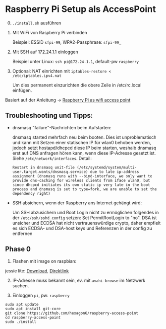 Raspberry Pi Setup als AccessPoint
=====

0. `./install.sh` ausführen

1. Mit WiFi von Raspberry Pi verbinden

   Beispiel: ESSID `sfpi-99`, WPA2-Passphrase: `sfpi-99_`

2. Mit SSH auf 172.24.1.1 einloggen

   Beispiel unter Linux: `ssh pi@172.24.1.1`, default-pw `raspberry`

3. Optional: NAT einrichten mit `iptables-restore < /etc/iptables.ipv4.nat`

   Um dies permanent einzurichten die obere Zeile in /etc/rc.local einfügen.

Basiert auf der Anleitung -> [Raspberry Pi as wifi access point](https://frillip.com/using-your-raspberry-pi-3-as-a-wifi-access-point-with-hostapd/)



Troubleshooting und Tipps:
----
- dnsmasq "failure"-Nachrichten beim Aufstarten:

    dnsmasq started mehrfach neu beim booten.
      Dies ist unproblematisch und kann mit Setzen einer statischen IP für wlan0 behoben werden, jedoch setzt hostapd/dhcpcd diese IP beim starten, weshalb dnsmasq erst auf DNS anfragen hören kann, wenn diese IP-Adresse gesetzt ist. Siehe `/etc/network/interfaces`.
    Detail:

    ```
    Restart in dnsmasq unit-file (/etc/systemd/system/multi-user.target.wants/dnsmasq.service) due to late ip-address assignment (dnsmasq runs with --bind-interface, we only want to provide dns-caching for wireless clients from iface wlan0, but since dhcpcd initiates its own static ip very late in the boot process and dnsmasq is set to type=fork, we are unable to set the dependency right)
	```

- SSH absichern, wenn der Raspberry ans Internet gehängt wird:

    Um SSH abzusichern und Root Login nicht zu ermöglichen folgendes in der `/etc/ssh/sshd_config` setzen:
      Set PermitRootLogin to "no".
	DSA ist unsicher und ECDSA hat nicht vertrauenswürdige crypto, daher empfielt es sich ECDSA- und DSA-host keys und Referenzen in der config zu entfernen

Phase 0
----
1. Flashen mit image on raspbian:

jessie lite: [Download](https://www.raspberrypi.org/downloads/raspbian/), [Direktlink](https://downloads.raspberrypi.org/raspbian_lite_latest)

2. IP-Adresse muss bekannt sein, ev. mit `avahi-browse` im Netzwerk suchen.

3. Einloggen `pi`, pw: `raspberry`
```
sudo apt update
sudo apt install git-core
git clone https://github.com/hexagon6/raspberry-access-point
cd raspberry-access-point
sudo ./install
```
